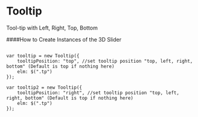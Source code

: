 # Tooltip
Tool-tip with Left, Right, Top, Bottom


####How to Create Instances of the 3D Slider
<pre>
<code>
var tooltip = new Tooltip({
	tooltipPosition: "top", //set tooltip position "top, left, right, bottom" (Default is top if nothing here)
	elm: $(".tp")
});

var tooltip2 = new Tooltip({
	tooltipPosition: "right", //set tooltip position "top, left, right, bottom" (Default is top if nothing here)
	elm: $(".tp")
});
</code>
</pre>